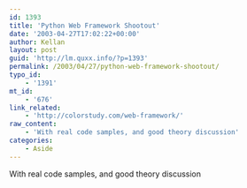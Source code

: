 ```yaml
---
id: 1393
title: 'Python Web Framework Shootout'
date: '2003-04-27T17:02:22+00:00'
author: Kellan
layout: post
guid: 'http://lm.quxx.info/?p=1393'
permalink: /2003/04/27/python-web-framework-shootout/
typo_id:
    - '1391'
mt_id:
    - '676'
link_related:
    - 'http://colorstudy.com/web-framework/'
raw_content:
    - 'With real code samples, and good theory discussion'
categories:
    - Aside
---
```


With real code samples, and good theory discussion